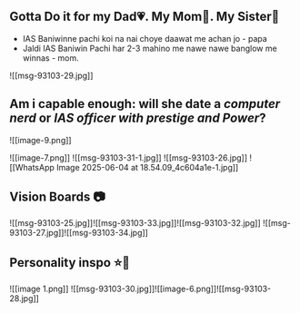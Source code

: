 ## Gotta Do it for my Dad💗. My Mom💞. My Sister💝

* IAS Baniwinne pachi koi na nai choye daawat me achan jo - papa
* Jaldi IAS Baniwin Pachi har 2-3 mahino me nawe nawe banglow me winnas - mom.

![[msg-93103-29.jpg]]

## Am i capable enough:  will she date a *computer nerd* or *IAS officer with prestige and Power*? 

![[image-9.png]]

![[image-7.png]]
![[msg-93103-31-1.jpg]]
![[msg-93103-26.jpg]]
![[WhatsApp Image 2025-06-04 at 18.54.09_4c604a1e-1.jpg]]
## Vision Boards 📷
![[msg-93103-25.jpg]]![[msg-93103-33.jpg]]![[msg-93103-32.jpg]]
![[msg-93103-27.jpg]]![[msg-93103-34.jpg]]
## Personality inspo ⭐🌃
![[image 1.png]]
![[msg-93103-30.jpg]]![[image-6.png]]![[msg-93103-28.jpg]]